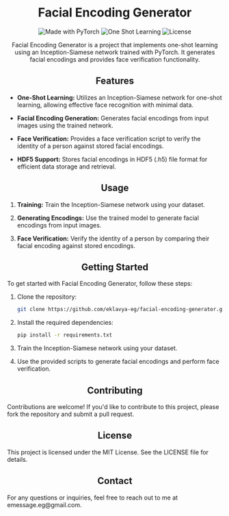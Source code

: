 <h1 align="center">Facial Encoding Generator</h1>

<p align="center">
  <img src="https://img.shields.io/badge/Made%20with-PyTorch-EE4C2C?style=flat&logo=pytorch&logoColor=white" alt="Made with PyTorch">
  <img src="https://img.shields.io/badge/One%20Shot%20Learning-✔-blue" alt="One Shot Learning">
  <img src="https://img.shields.io/github/license/eklavya-eg/facial-encoding-generator" alt="License">
</p>

<p align="center">
  Facial Encoding Generator is a project that implements one-shot learning using an Inception-Siamese network trained with PyTorch. It generates facial encodings and provides face verification functionality.
</p>

<h2 align="center">Features</h2>

- **One-Shot Learning:** Utilizes an Inception-Siamese network for one-shot learning, allowing effective face recognition with minimal data.
  
- **Facial Encoding Generation:** Generates facial encodings from input images using the trained network.
  
- **Face Verification:** Provides a face verification script to verify the identity of a person against stored facial encodings.
  
- **HDF5 Support:** Stores facial encodings in HDF5 (.h5) file format for efficient data storage and retrieval.

<h2 align="center">Usage</h2>

1. **Training:** Train the Inception-Siamese network using your dataset.
   
2. **Generating Encodings:** Use the trained model to generate facial encodings from input images.
   
3. **Face Verification:** Verify the identity of a person by comparing their facial encoding against stored encodings.

<h2 align="center">Getting Started</h2>

To get started with Facial Encoding Generator, follow these steps:

1. Clone the repository:
   ```sh
   git clone https://github.com/eklavya-eg/facial-encoding-generator.git

2. Install the required dependencies:
   ```sh
   pip install -r requirements.txt

3. Train the Inception-Siamese network using your dataset.

4. Use the provided scripts to generate facial encodings and perform face verification.

<h2 align="center">Contributing</h2>
Contributions are welcome! If you'd like to contribute to this project, please fork the repository and submit a pull request.

<h2 align="center">License</h2>
This project is licensed under the MIT License. See the LICENSE file for details.

<h2 align="center">Contact</h2>
For any questions or inquiries, feel free to reach out to me at emessage.eg@gmail.com.

